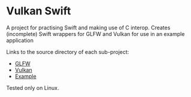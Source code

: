 # Vulkan Swift

A project for practising Swift and making use of C interop. Creates (incomplete)
Swift wrappers for GLFW and Vulkan for use in an example application

Links to the source directory of each sub-project:
- [GLFW](./Sources/GLFW)
- [Vulkan](./Sources/Vulkan)
- [Example](./Sources/SwiftVulkan)

Tested only on Linux.
